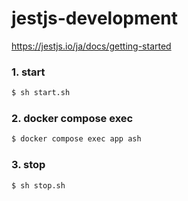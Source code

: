 # jestjs-development
https://jestjs.io/ja/docs/getting-started

### 1. start

```bash
$ sh start.sh
```
### 2. docker compose exec


```bash
$ docker compose exec app ash
```

### 3. stop

```bash
$ sh stop.sh
```